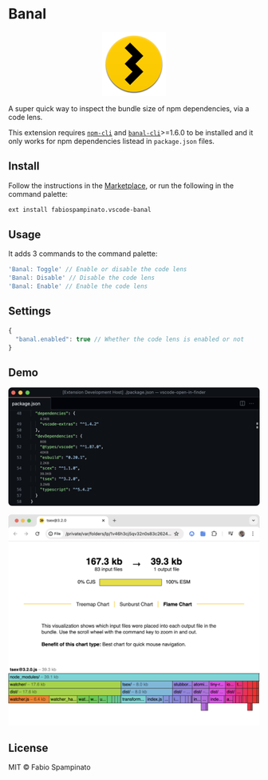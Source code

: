 # Banal

<p align="center">
  <img src="https://raw.githubusercontent.com/fabiospampinato/vscode-banal/master/resources/logo.png" width="128" alt="Logo">
</p>

A super quick way to inspect the bundle size of npm dependencies, via a code lens.

This extension requires [`npm-cli`](https://github.com/npm/cli) and [`banal-cli`](https://github.com/fabiospampinato/banal)>=1.6.0 to be installed and it only works for npm dependencies listead in `package.json` files.

## Install

Follow the instructions in the [Marketplace](https://marketplace.visualstudio.com/items?itemName=fabiospampinato.vscode-banal), or run the following in the command palette:

```sh
ext install fabiospampinato.vscode-banal
```

## Usage

It adds 3 commands to the command palette:

```js
'Banal: Toggle' // Enable or disable the code lens
'Banal: Disable' // Disable the code lens
'Banal: Enable' // Enable the code lens
```

## Settings

```js
{
  "banal.enabled": true // Whether the code lens is enabled or not
}
```

## Demo

![Demo - Editor](resources/demo-editor.png)

![Demo - Bundle Analyzer](resources/demo-analyzer.png)

## License

MIT © Fabio Spampinato
